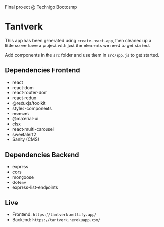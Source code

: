 Final project @ Technigo Bootcamp

# Tantverk

This app has been generated using `create-react-app`, then cleaned up a little so we have a project with just the elements we need to get started.

Add components in the `src` folder and use them in `src/app.js` to get started.

## Dependencies Frontend

* react
* react-dom
* react-router-dom
* react-redux
* @reduxjs/toolkit
* styled-components
* moment
* @material-ui
* clsx
* react-multi-carousel
* sweetalert2
* Sanity (CMS)

## Dependencies Backend

* express
* cors
* mongoose
* dotenv
* express-list-endpoints

## Live

* Frontend: `https://tantverk.netlify.app/`
* Backend: `https://tantverk.herokuapp.com/`